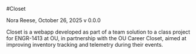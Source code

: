 #Closet

Nora Reese, October 26, 2025
v 0.0.0

Closet is a webapp developed as part of a team solution to a class project for ENGR-1413 at OU, in partnership with the OU Career Closet, aimed at improving inventory tracking and telemetry during their events.